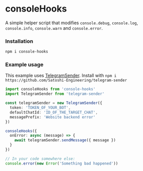 # consoleHooks

A simple helper script that modifies `console.debug`, `console.log`, `console.info`, `console.warn` and `console.error`.

### Installation
```bash
npm i console-hooks
```

### Example usage

This example uses [TelegramSender](https://github.com/Satoshi-Engineering/telegram-sender).
Install with `npm i https://github.com/Satoshi-Engineering/telegram-sender`


```typescript
import consoleHooks from 'console-hooks'
import TelegramSender from 'telegram-sender'

const telegramSender = new TelegramSender({
  token: 'TOKEN_OF_YOUR_BOT',
  defaultChatId: 'ID_OF_THE_TARGET_CHAT',
  messagePrefix: 'Website backend error'
})

consoleHooks({
  onError: async (message) => {
    await telegramSender.sendMessage({ message })
  }
})

// In your code somewhere else:
console.error(new Error('Something bad happened'))

```
